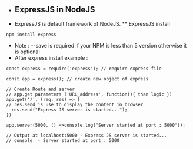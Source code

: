* ## ExpressJS in NodeJS
* ExpressJS is default framework of NodeJS.
** ExpressJS install
```node
npm install express
```
* Note : --save is required if your NPM is less than 5 version otherwise it is optional
* After express install
example : 
```node
const express = require('express'); // require express file

const app = express(); // create new object of express

// Create Route and server
// app.get parameters ('URL_address', function(){ than logic })
app.get('/', (req, res) => { 
// res.send is use to display the content in browser
  res.send("Express JS server is started..."); 
})

app.server(5000, () =>console.log("Server started at port : 5000"));

// Output at localhost:5000 - Express JS server is started...
// console  - Server started at port : 5000
```

